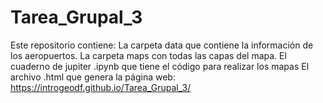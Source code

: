 # Tarea_Grupal_3
Este repositorio contiene: La carpeta data que contiene la información de los aeropuertos. La carpeta maps con todas las capas del mapa. El cuaderno de jupiter .ipynb que tiene el código para realizar los mapas El archivo .html que genera la página web: https://introgeodf.github.io/Tarea_Grupal_3/
